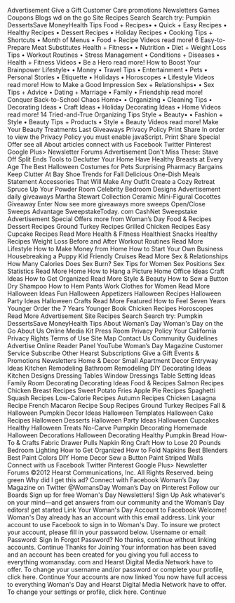 Advertisement Give a Gift Customer Care promotions Newsletters Games Coupons Blogs wd on the go Site Recipes Search Search try: Pumpkin DessertsSave MoneyHealth Tips Food + Recipes• • Quick + Easy Recipes • Healthy Recipes • Dessert Recipes • Holiday Recipes • Cooking Tips + Shortcuts • Month of Menus • Food + Recipe Videos read more! 6 Easy-to-Prepare Meat Substitutes Health + Fitness• • Nutrition • Diet + Weight Loss Tips • Workout Routines • Stress Management • Conditions + Diseases • Health + Fitness Videos • Be a Hero read more! How to Boost Your Brainpower Lifestyle• • Money • Travel Tips • Entertainment • Pets • Personal Stories • Etiquette • Holidays • Horoscopes • Lifestyle Videos read more! How to Make a Good Impression Sex + Relationships• • Sex Tips + Advice • Dating + Marriage • Family • Friendship read more! Conquer Back-to-School Chaos Home• • Organizing • Cleaning Tips • Decorating Ideas • Craft Ideas • Holiday Decorating Ideas • Home Videos read more! 14 Tried-and-True Organizing Tips Style + Beauty• • Fashion + Style • Beauty Tips + Products • Style + Beauty Videos read more! Make Your Beauty Treatments Last Giveaways Privacy Policy Print Share In order to view the Privacy Policy you must enable javaScript. Print Share Special Offer see all About articles connect with us Facebook Twitter Pinterest Google Plus> Newsletter Forums Advertisement Don't Miss These: Stave Off Split Ends Tools to Declutter Your Home Have Healthy Breasts at Every Age The Best Halloween Costumes for Pets Surprising Pharmacy Bargains Keep Clutter At Bay Shoe Trends for Fall Delicious One-Dish Meals Statement Accessories That Will Make Any Outfit Create a Cozy Retreat Spruce Up Your Powder Room Celebrity Bedroom Designs Advertisement daily giveaways Martha Stewart Collection Ceramic Mini-Figural Cocottes Giveaway Enter Now see more giveaways more sweeps Open/Close Sweeps Advantage SweepstakeToday. com CashNet Sweepstake Advertisement Special Offers more from Woman’s Day Food & Recipes Dessert Recipes Ground Turkey Recipes Grilled Chicken Recipes Easy Cupcake Recipes Read More Health & Fitness Healthiest Snacks Healthy Recipes Weight Loss Before and After Workout Routines Read More Lifestyle How to Make Money from Home How to Start Your Own Business Housebreaking a Puppy Kid Friendly Cruises Read More Sex & Relationships How Many Calories Does Sex Burn? Sex Tips for Women Sex Positions Sex Statistics Read More Home How to Hang a Picture Home Office Ideas Craft Ideas How to Get Organized Read More Style & Beauty How to Sew a Button Dry Shampoo How to Hem Pants Work Clothes for Women Read More Halloween Ideas Fun Halloween Appetizers Halloween Recipes Halloween Party Ideas Halloween Crafts Read More Featured How to Feel Seven Years Younger Order the 7 Years Younger Book Chicken Recipes Horoscopes Read More Advertisement Site Recipes Search Search try: Pumpkin DessertsSave MoneyHealth Tips About Woman’s Day Woman's Day on the Go About Us Online Media Kit Press Room Privacy Policy Your California Privacy Rights Terms of Use Site Map Contact Us Community Guidelines Advertise Online Reader Panel YouTube Woman’s Day Magazine Customer Service Subscribe Other Hearst Subscriptions Give a Gift Events & Promotions Newsletters Home & Decor Small Apartment Decor Entryway Ideas Kitchen Remodeling Bathroom Remodeling DIY Decorating Ideas Kitchen Designs Dressing Tables Window Dressings Table Setting Ideas Family Room Decorating Decorating Ideas Food & Recipes Salmon Recipes Chicken Breast Recipes Sweet Potato Fries Apple Pie Recipes Spaghetti Squash Recipes Low-Calorie Recipes Autumn Recipes Chicken Lasagna Recipe French Macaron Recipe Soup Recipes Ground Turkey Recipes Fall & Halloween Pumpkin Decor Ideas Halloween Templates Halloween Cake Recipes Halloween Desserts Halloween Party Ideas Halloween Cupcakes Healthy Halloween Treats No-Carve Pumpkin Decorating Homemade Halloween Decorations Halloween Decorating Healthy Pumpkin Bread How-To & Crafts Fabric Drawer Pulls Napkin Ring Craft How to Lose 20 Pounds Bedroom Lighting How to Get Organized How to Fold Napkins Best Blenders Best Paint Colors DIY Home Decor Sew a Button Paint Striped Walls Connect with us Facebook Twitter Pinterest Google Plus> Newsletter Forums ©2012 Hearst Communications, Inc. All Rights Reserved. being green Why did I get this ad? Connect with Facebook Woman’s Day Magazine on Twitter @WomansDay Woman’s Day on Pinterest Follow our Boards Sign up for free Woman's Day Newsletters! Sign Up Ask whatever's on your mind—and get answers from our community and the Woman’s Day editors! get started Link Your Woman's Day Account to Facebook Welcome! Woman's Day already has an account with this email address. Link your account to use Facebook to sign in to Woman's Day. To insure we protect your account, please fill in your password below. Username or email: Password: Sign In Forgot Password? No thanks, continue without linking accounts. Continue Thanks for Joining Your information has been saved and an account has been created for you giving you full access to everything womansday. com and Hearst Digital Media Network have to offer. To change your username and/or password or complete your profile, click here. Continue Your accounts are now linked You now have full access to everything Woman's Day and Hearst Digital Media Network have to offer. To change your settings or profile, click here. Continue